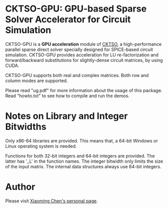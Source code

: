 CKTSO-GPU: GPU-based Sparse Solver Accelerator for Circuit Simulation
============

CKTSO-GPU is a **GPU acceleration** module of [CKTSO](https://github.com/chenxm1986/cktso), a high-performance parallel sparse direct solver specially designed for SPICE-based circuit simulation. CKTSO-GPU provides acceleration for LU re-factorization and forward/backward substitutions for slightly-dense circuit matrices, by using CUDA.

CKTSO-GPU supports both real and complex matrices. Both row and column modes are supported.

Please read "ug.pdf" for more information about the usage of this package. Read "howto.txt" to see how to compile and run the demos.

Notes on Library and Integer Bitwidths
============
Only x86-64 libraries are provided. This means that, a 64-bit Windows or Linux operating system is needed.

Functions for both 32-bit integers and 64-bit integers are provided. The latter has '_L' in the function names. The integer bitwidth only limits the size of the input matrix. The internal data structures always use 64-bit integers.

Author
============
Please visit [Xiaoming Chen's personal page](http://people.ucas.edu.cn/~chenxm).
